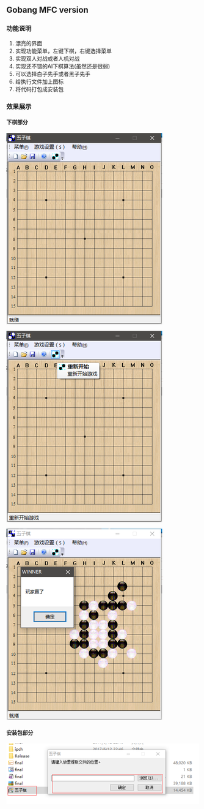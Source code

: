 ## Gobang MFC version

### 功能说明

1. 漂亮的界面
2. 实现功能菜单，左键下棋，右键选择菜单
3. 实现双人对战或者人机对战
4. 实现还不错的AI下棋算法(虽然还是很弱)
5. 可以选择白子先手或者黑子先手
6. 给执行文件加上图标
7. 将代码打包成安装包

### 效果展示

#### 下棋部分

![start](./fig/start.png)

![manu](./fig/menu.png)

![player_win](./fig/player_win.png)

#### 安装包部分

![install](./fig/install.png)